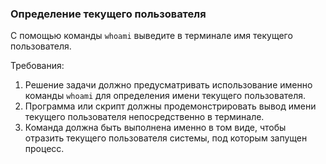 
### Определение текущего пользователя

С помощью команды `whoami` выведите в терминале имя текущего пользователя.

Требования:
1. Решение задачи должно предусматривать использование именно команды `whoami` для определения имени текущего пользователя.
2. Программа или скрипт должны продемонстрировать вывод имени текущего пользователя непосредственно в терминале.
3. Команда должна быть выполнена именно в том виде, чтобы отразить текущего пользователя системы, под которым запущен процесс.